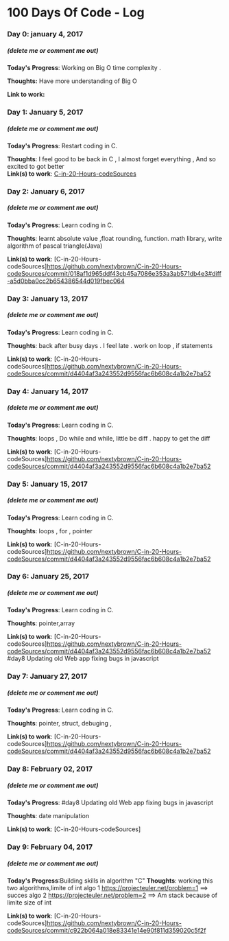 # 100 Days Of Code - Log

### Day 0: january 4, 2017
##### (delete me or comment me out)

**Today's Progress**: Working on Big O  time complexity .

**Thoughts:** Have more understanding of Big O  

**Link to work:**

### Day 1: January 5, 2017
##### (delete me or comment me out)

**Today's Progress**: Restart coding in C.

**Thoughts**:  I feel good to be back in C , I almost forget everything , And so excited to got better  
**Link(s) to work**: [C-in-20-Hours-codeSources](https://github.com/nextybrown/C-in-20-Hours-codeSources/commit/e75d905b8d2e418002002e8491edbb8a25915f18)

### Day 2: January 6, 2017
##### (delete me or comment me out)

**Today's Progress**: Learn coding in C.

**Thoughts**: learnt  absolute  value ,float rounding, function. math library, write  algorithm of pascal triangle(Java)

**Link(s) to work**: [C-in-20-Hours-codeSources]https://github.com/nextybrown/C-in-20-Hours-codeSources/commit/018af1d965ddf43cb45a7086e353a3ab571db4e3#diff-a5d0bba0cc2b654386544d019fbec064

### Day 3: January 13, 2017
##### (delete me or comment me out)

**Today's Progress**: Learn coding in C.

**Thoughts**: back after busy days . I feel  late . work on loop , if statements

**Link(s) to work**: [C-in-20-Hours-codeSources]https://github.com/nextybrown/C-in-20-Hours-codeSources/commit/d4404af3a243552d9556fac6b608c4a1b2e7ba52

### Day 4: January 14, 2017
##### (delete me or comment me out)

**Today's Progress**: Learn coding in C.

**Thoughts**: loops , Do while and while, little be diff  . happy to get the diff

**Link(s) to work**: [C-in-20-Hours-codeSources]https://github.com/nextybrown/C-in-20-Hours-codeSources/commit/d4404af3a243552d9556fac6b608c4a1b2e7ba52

### Day 5: January 15, 2017
##### (delete me or comment me out)

**Today's Progress**: Learn coding in C.

**Thoughts**: loops , for , pointer

**Link(s) to work**: [C-in-20-Hours-codeSources]https://github.com/nextybrown/C-in-20-Hours-codeSources/commit/d4404af3a243552d9556fac6b608c4a1b2e7ba52

### Day 6: January 25, 2017
##### (delete me or comment me out)

**Today's Progress**: Learn coding in C.

**Thoughts**: pointer,array

**Link(s) to work**: [C-in-20-Hours-codeSources]https://github.com/nextybrown/C-in-20-Hours-codeSources/commit/d4404af3a243552d9556fac6b608c4a1b2e7ba52
#day8 Updating old Web app
fixing bugs in javascript  


### Day 7: January 27, 2017
##### (delete me or comment me out)

**Today's Progress**: Learn coding in C.

**Thoughts**: pointer, struct, debuging ,

**Link(s) to work**: [C-in-20-Hours-codeSources]https://github.com/nextybrown/C-in-20-Hours-codeSources/commit/d4404af3a243552d9556fac6b608c4a1b2e7ba52

### Day 8: February 02, 2017
##### (delete me or comment me out)

**Today's Progress**: #day8 Updating old Web app fixing bugs in javascript  

**Thoughts**: date manipulation

**Link(s) to work**: [C-in-20-Hours-codeSources]

### Day 9: February 04, 2017
##### (delete me or comment me out)

**Today's Progress**:Building skills in algorithm "C"
**Thoughts**: working this two algorithms,limite of int
 algo 1 https://projecteuler.net/problem=1 ==> succes
 algo 2 https://projecteuler.net/problem=2 ==> Am stack because  of limite size of int

**Link(s) to work**: [C-in-20-Hours-codeSources]https://github.com/nextybrown/C-in-20-Hours-codeSources/commit/c922b064a018e83341e14e90f811d359020c5f2f

